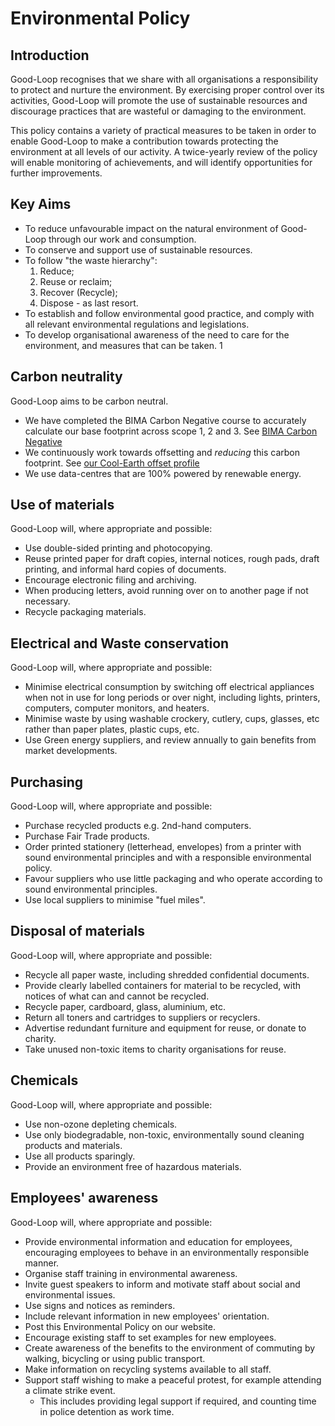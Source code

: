 # Environmental Policy

## Introduction

Good-Loop recognises that we share with all
organisations a responsibility to protect and nurture the environment. By exercising proper
control over its activities, Good-Loop will promote the use of sustainable resources and discourage
practices that are wasteful or damaging to the environment.

This policy contains a variety of practical measures to be taken in order to enable Good-Loop to
make a contribution towards protecting the environment at all levels of our activity.
A twice-yearly review of the policy will enable monitoring of achievements, and will identify
opportunities for further improvements.

## Key Aims

- To reduce unfavourable impact on the natural environment of Good-Loop through our work and consumption.
- To conserve and support use of sustainable resources.
- To follow "the waste hierarchy":
  1.  Reduce;
  2.  Reuse or reclaim;
  3.  Recover (Recycle);
  4.  Dispose - as last resort.
- To establish and follow environmental good practice, and comply with all relevant environmental regulations and legislations.
- To develop organisational awareness of the need to care for the environment, and measures that can be taken. 1

## Carbon neutrality

Good-Loop aims to be carbon neutral.

- We have completed the BIMA Carbon Negative course to accurately calculate our base footprint across scope 1, 2 and 3.
  See [BIMA Carbon Negative](https://bima.co.uk/carbon-negative/)
- We continuously work towards offsetting and _reducing_ this carbon footprint.
  See [our Cool-Earth offset profile](https://www.coolearth.org/profiles/GoodLoop/)
- We use data-centres that are 100% powered by renewable energy.

## Use of materials

Good-Loop will, where appropriate and possible:

- Use double-sided printing and photocopying.
- Reuse printed paper for draft copies, internal notices, rough pads, draft printing, and
  informal hard copies of documents.
- Encourage electronic filing and archiving.
- When producing letters, avoid running over on to another page if not necessary.
- Recycle packaging materials.

## Electrical and Waste conservation

Good-Loop will, where appropriate and possible:

- Minimise electrical consumption by switching off electrical appliances when not in use for
  long periods or over night, including lights, printers, computers, computer monitors,
  and heaters.
- Minimise waste by using washable crockery, cutlery, cups, glasses, etc rather than paper
  plates, plastic cups, etc.
- Use Green energy suppliers, and review annually to gain benefits from market
  developments.

## Purchasing

Good-Loop will, where appropriate and possible:

- Purchase recycled products e.g. 2nd-hand computers.
- Purchase Fair Trade products.
- Order printed stationery (letterhead, envelopes) from a printer with sound environmental
  principles and with a responsible environmental policy.
- Favour suppliers who use little packaging and who operate according to sound environmental principles.
- Use local suppliers to minimise "fuel miles".

## Disposal of materials

Good-Loop will, where appropriate and possible:

- Recycle all paper waste, including shredded confidential documents.
- Provide clearly labelled containers for material to be recycled, with notices of what can and cannot be recycled.
- Recycle paper, cardboard, glass, aluminium, etc.
- Return all toners and cartridges to suppliers or recyclers.
- Advertise redundant furniture and equipment for reuse, or donate to charity.
- Take unused non-toxic items to charity organisations for reuse.

## Chemicals

Good-Loop will, where appropriate and possible:

- Use non-ozone depleting chemicals.
- Use only biodegradable, non-toxic, environmentally sound cleaning products and materials.
- Use all products sparingly.
- Provide an environment free of hazardous materials.

## Employees' awareness

Good-Loop will, where appropriate and possible:

- Provide environmental information and education for employees, encouraging employees
  to behave in an environmentally responsible manner.
- Organise staff training in environmental awareness.
- Invite guest speakers to inform and motivate staff about social and environmental issues.
- Use signs and notices as reminders.
- Include relevant information in new employees' orientation.
- Post this Environmental Policy on our website.
- Encourage existing staff to set examples for new employees.
- Create awareness of the benefits to the environment of commuting by walking, bicycling or
  using public transport.
- Make information on recycling systems available to all staff.
- Support staff wishing to make a peaceful protest, for example attending a climate strike event.
  - This includes providing legal support if required, and counting time in police detention as work time.
